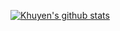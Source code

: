 [![Khuyen's github stats](https://github-readme-stats.vercel.app/api?username=fidanci&count_private=true&show_icons=true&theme=radical&hide_rank=false)](https://github.com/anuraghazra/github-readme-stats)
